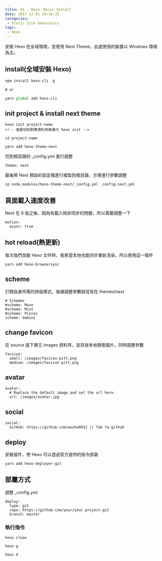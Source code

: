 ```yaml
---
title: 01 - Hexo：Basic Install
date: 2017-12-01 19:10:33
categories:
 - Static Site Generators
tags:
 - Hexo
---
```

安裝 Hexo 在全域環境，並使用 Next Theme，此處使用的裝置以 Windows 環境為主。
<!--more-->
## install(全域安裝 Hexo)
``` JavaScript
npm install hexo-cli -g

# or

yarn global add hexo-cli
```

## init project & install next theme
```
hexo init project-name
<!-- 或是切到對應資料夾再進行 hexo init -->

cd project-name

yarn add hexo-theme-next
```
切到根目錄的 _config.yml 進行調整
```
theme: next
```
最後將 Next 預設的設定檔進行複製到根目錄，方便進行參數調整
```
cp node_modules/hexo-theme-next/_config.yml _config.next.yml
```

## 頁面載入速度改善
Next 在 8 版之後，因為有載入時非同步的問題，所以需要調整一下
```
motion:
  async: true
```

## hot reload(熱更新)
每次我們改動 Hexo 文件時，我希望本地也能同步重新渲染，所以使用這一插件
```
yarn add hexo-browsersync
```

## scheme
打開自身所需的排版樣式，後續調整參數路徑皆在 themes/next 
```
# Schemes
#scheme: Muse
#scheme: Mist
#scheme: Pisces
scheme: Gemini
```

## change favicon
在 source 底下建立 images 資料夾，並存放本地靜態圖片，同時調整參數
```
favicon:
  small: /images/favicon-pitt.png
  medium: /images/favicon-pitt.png
```

## avatar
```
avatar:
  # Replace the default image and set the url here.
  url: /images/avatar.jpg
```

## social
```
social:
  GitHub: https://github.com/wuzhe0912 || fab fa-github
```

## deploy
安裝插件，使 Hexo 可以透過官方提供的指令部屬
```
yarn add hexo-deployer-git
```

## 部屬方式
調整 _config.yml
```
deploy:
  type: git
  repo: https://github.com/your/your project.git
  branch: master
```
### 執行指令
```
hexo clean

hexo g

hexo d
```
